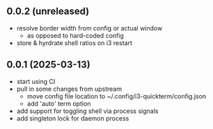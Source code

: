 ## 0.0.2 (unreleased)


- resolve border width from config or actual window
    - as opposed to hard-coded config
- store & hyrdrate shell ratios on i3 restart


## 0.0.1 (2025-03-13)


- start using CI
- pull in some changes from upstream
    - move config file location to ~/.config/i3-quickterm/config.json
    - add 'auto' term option
- add support for toggling shell via process signals
- add singleton lock for daemon process
